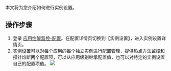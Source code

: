 本文将为您介绍如何进行实例设置。



## 操作步骤

1. 登录 [应用性能监控-配置](https://console.cloud.tencent.com/monitor/tapm/configuration)。在配置详情页切换到【实例设置】，进入实例设置详情页。
2. 实例设置可以对每个应用的每个独立实例进行配置管理，提供热点方法监控和探针熔断两个配置项，可以从应用级别继承配置值，也可以对特定的实例设置自己的配置项值。
![](https://main.qcloudimg.com/raw/981c85e18f1834127c2cf74fb2b824c6.jpg)
